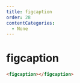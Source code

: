 ```yaml
---
title: figcaption
order: 28
contentCategories:
  - None
---
```

# figcaption

```html
<figcaption></figcaption>
```

